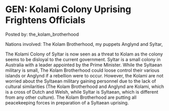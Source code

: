 # GEN: Kolami Colony Uprising Frightens Officials

Posted by: the_kolam_brotherhood

Nations involved: The Kolam Brotherhood, my puppets Anglynd and Syltar, 

The Kolami Colony of Syltar is now seen as a threat to Kolam as the colony seems to be disloyal to the current government. Syltar is a small colony in Australia with a leader appointed by the Prime Minister. While the Syltaean military is small, The Kolam Brotherhood could loose control their various islands or Anglynd if a rebellion were to occur. However, the Kolami are not worried about the Syltaean military gaining personnel due to the lack of cultural similarities (The Kolam Brotherhood and Anglynd are Kolami, which is a cross of Dutch and Welsh, while Syltar is Syltaean, which is different from any other culture). The Kolam Brotherhood are putting all peacekeeping forces in preparation of a Syltaean uprising.